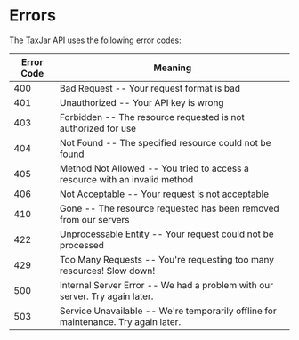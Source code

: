 # Errors

The TaxJar API uses the following error codes:

Error Code | Meaning
---------- | -------
400 | Bad Request -- Your request format is bad
401 | Unauthorized -- Your API key is wrong
403 | Forbidden -- The resource requested is not authorized for use
404 | Not Found -- The specified resource could not be found
405 | Method Not Allowed -- You tried to access a resource with an invalid method
406 | Not Acceptable -- Your request is not acceptable
410 | Gone -- The resource requested has been removed from our servers
422 | Unprocessable Entity -- Your request could not be processed
429 | Too Many Requests -- You're requesting too many resources! Slow down!
500 | Internal Server Error -- We had a problem with our server. Try again later.
503 | Service Unavailable -- We're temporarily offline for maintenance. Try again later.
